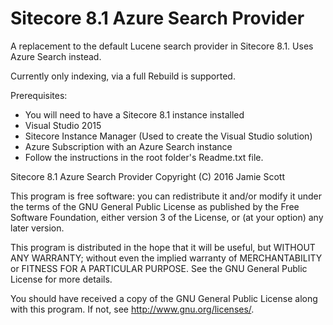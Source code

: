 # Sitecore 8.1 Azure Search Provider
A replacement to the default Lucene search provider in Sitecore 8.1.  Uses Azure Search instead.

Currently only indexing, via a full Rebuild is supported.

Prerequisites:

* You will need to have a Sitecore 8.1 instance installed
* Visual Studio 2015
* Sitecore Instance Manager (Used to create the Visual Studio solution)
* Azure Subscription with an Azure Search instance
* Follow the instructions in the root folder's Readme.txt file.


Sitecore 8.1 Azure Search Provider
Copyright (C) 2016  Jamie Scott

This program is free software: you can redistribute it and/or modify
it under the terms of the GNU General Public License as published by
the Free Software Foundation, either version 3 of the License, or
(at your option) any later version.

This program is distributed in the hope that it will be useful,
but WITHOUT ANY WARRANTY; without even the implied warranty of
MERCHANTABILITY or FITNESS FOR A PARTICULAR PURPOSE.  See the
GNU General Public License for more details.

You should have received a copy of the GNU General Public License
along with this program.  If not, see <http://www.gnu.org/licenses/>.
